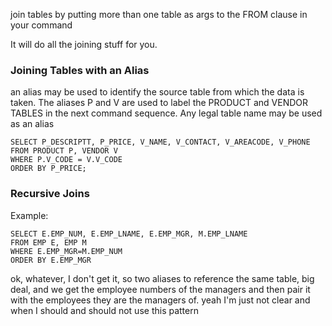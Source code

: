join tables by putting more than one table as args to the FROM clause in your command

It will do all the joining stuff for you. 

### Joining Tables with an Alias
an alias may be used to identify the source table from which the data is taken. The aliases P and V are used to label the PRODUCT and VENDOR TABLES in the next command sequence. Any legal table name may be used as an alias

```
SELECT P_DESCRIPTT, P_PRICE, V_NAME, V_CONTACT, V_AREACODE, V_PHONE
FROM PRODUCT P, VENDOR V
WHERE P.V_CODE = V.V_CODE
ORDER BY P_PRICE;
```

### Recursive Joins
Example: 
```
SELECT E.EMP_NUM, E.EMP_LNAME, E.EMP_MGR, M.EMP_LNAME
FROM EMP E, EMP M
WHERE E.EMP_MGR=M.EMP_NUM
ORDER BY E.EMP_MGR
```

ok, whatever, I don't get it, so two aliases to reference the same table, big deal, and we get the employee numbers of the managers and then pair it with the employees they are the managers of. yeah I'm just not clear and when I should and should not use this pattern


